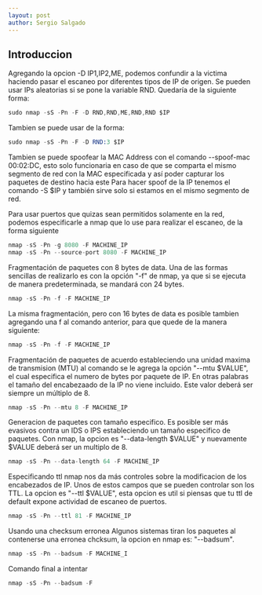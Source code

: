 ```yaml
---
layout: post
author: Sergio Salgado
---
```


## [](#header-2)Introduccion

Agregando la opcion -D IP1,IP2,ME, podemos confundir a la victima haciendo pasar el escaneo por diferentes tipos de IP de origen. Se pueden usar IPs aleatorias si se pone la variable RND. Quedaría de la siguiente forma:
```s
sudo nmap -sS -Pn -F -D RND,RND,ME,RND,RND $IP
```

Tambien se puede usar de la forma:
```s
sudo nmap -sS -Pn -F -D RND:3 $IP
```

Tambien se puede spoofear la MAC Address con el comando --spoof-mac 00:02:DC, esto solo funcionaria en caso de que se comparta el mismo segmento de red con la MAC especificada y así poder capturar los paquetes de destino hacia este
Para hacer spoof de la IP tenemos el comando -S $IP y también sirve solo si estamos en el mismo segmento de red.

Para usar puertos que quizas sean permitidos solamente en la red, podemos especificarle a nmap que lo use para realizar el escaneo, de la forma siguiente
```s
nmap -sS -Pn -g 8080 -F MACHINE_IP 
nmap -sS -Pn --source-port 8080 -F MACHINE_IP
```

Fragmentación de paquetes con 8 bytes de data.
Una de las formas sencillas de realizarlo es con la opción "-f" de nmap, ya que si se ejecuta de manera predeterminada, se mandará con 24 bytes. 
```s
nmap -sS -Pn -f -F MACHINE_IP
```

La misma fragmentación, pero con 16 bytes de data es posible tambien agregando una f al comando anterior, para que quede de la manera siguiente:
```s
nmap -sS -Pn -f -F MACHINE_IP
```

Fragmentación de paquetes de acuerdo estableciendo una unidad maxima de transmision (MTU)
al comando se le agrega la opción "--mtu $VALUE", el cual especifica el numero de bytes por paquete de IP. En otras palabras el tamaño del encabezaado de la IP no viene incluido. Este valor deberá ser siempre un múltiplo de 8.
```s
nmap -sS -Pn --mtu 8 -F MACHINE_IP
```

Generacion de paquetes con tamaño especifico.
Es posible ser más evasivos contra un IDS o IPS estableciendo un tamaño especifico de paquetes. Con nmap, la opcion es "--data-length $VALUE" y nuevamente $VALUE deberá ser un multiplo de 8.
```s
nmap -sS -Pn --data-length 64 -F MACHINE_IP
```

Especificando ttl
nmap nos da más controles sobre la modificacion de los encabezados de IP. Unos de estos campos que se pueden controlar son los TTL. La opcion es "--ttl $VALUE", esta opcion es util si piensas que tu ttl de default expone actividad de escaneo de puertos.
```s
nmap -sS -Pn --ttl 81 -F MACHINE_IP
```

Usando una checksum erronea
Algunos sistemas tiran los paquetes al contenerse una erronea chcksum, la opcion en nmap es: "--badsum".
```s
nmap -sS -Pn --badsum -F MACHINE_I
```

Comando final a intentar
```s
nmap -sS -Pn --badsum -F 
```
